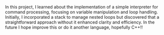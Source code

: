 In this project, I learned about the implementation of a simple interpreter for command processing, focusing on variable manipulation and loop handling. Initially, I incorporated a stack to manage nested loops but discovered that a straightforward approach without it enhanced clarity and efficiency. In the future I hope improve this or do it another language, hopefully C++!!